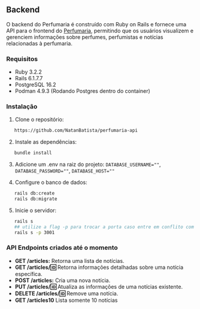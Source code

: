 ## Backend

O backend do Perfumaria é construído com Ruby on Rails e fornece uma API para o frontend do [Perfumaria](https://github.com/NatanBatista/perfumaria-next), permitindo que os usuários visualizem e gerenciem informações sobre perfumes, perfumistas e notícias relacionadas à perfumaria.

### Requisitos

- Ruby 3.2.2
- Rails 6.1.7.7
- PostgreSQL 16.2
- Podman 4.9.3 (Rodando Postgres dentro do container)

### Instalação

1. Clone o repositório:
```Bash
   https://github.com/NatanBatista/perfumaria-api
```

2. Instale as dependências:
```Bash
   bundle install
```
3. Adicione um .env na raiz do projeto:
   `DATABASE_USERNAME=""`,
   `DATABASE_PASSWORD=""`,
   `DATABASE_HOST=""`

4. Configure o banco de dados:
```Bash
   rails db:create
   rails db:migrate
```
5. Inicie o servidor:
```Bash
   rails s
   ## utilize a flag -p para trocar a porta caso entre em conflito com o fonrtend
   rails s -p 3001
```


### API Endpoints criados até o momento

- **GET /articles:** Retorna uma lista de notícias.
- **GET /articles/:id:** Retorna informações detalhadas sobre uma notícia específica.
- **POST /articles:** Cria uma nova notícia.
- **PUT /articles/:id:** Atualiza as informações de uma notícias existente.
- **DELETE /articles/:id:** Remove uma notícia.
- **GET /articles10** Lista somente 10 notícias